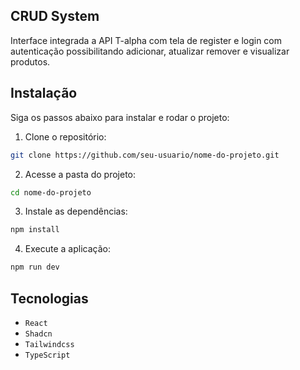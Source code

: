 ## CRUD System

Interface integrada a API T-alpha com tela de register e login com autenticação possibilitando adicionar, atualizar remover e visualizar produtos.

## Instalação

Siga os passos abaixo para instalar e rodar o projeto:

1. Clone o repositório:

```bash
git clone https://github.com/seu-usuario/nome-do-projeto.git

```

2. Acesse a pasta do projeto:

```bash
cd nome-do-projeto

```

3. Instale as dependências:

```bash
npm install

```

4. Execute a aplicação:

```bash
npm run dev
```

## Tecnologias

- ```React```
- ```Shadcn```
- ```Tailwindcss```
- ```TypeScript```
